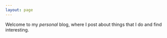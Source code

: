 ```yaml
---
layout: page
---
```

Welcome to my *personal* blog, where I post about things that I do and find interesting.

